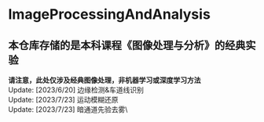 # ImageProcessingAndAnalysis
## 本仓库存储的是本科课程《图像处理与分析》的经典实验
**请注意，此处仅涉及经典图像处理，非机器学习或深度学习方法**\
Update: [2023/6/20] 边缘检测&车道线识别\
Update: [2023/7/23] 运动模糊还原\
Update: [2023/7/23] 暗通道先验去雾\
